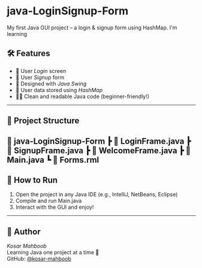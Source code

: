 # java-LoginSignup-Form
 My first Java GUI project – a login &amp; signup form using HashMap. I'm learning


## 🛠 Features


- 🔐 User *Login* screen  
- 📝 User *Signup* form  
- 🎨 Designed with *Java Swing*  
- 💾 User data stored using *HashMap*  
- 👩‍💻 Clean and readable Java code (beginner-friendly!)


---

## 📁 Project Structure
  📂 java-LoginSignup-Form
┣ 📄 LoginFrame.java
┣ 📄 SignupFrame.java
┣ 📄 WelcomeFrame.java
┣ 📄 Main.java
┗ 📄 Forms.rml 
---

## 🚀 How to Run

1. Open the project in any Java IDE (e.g., IntelliJ, NetBeans, Eclipse)  
2. Compile and run Main.java  
3. Interact with the GUI and enjoy!

---
## 💬 Author


*Kosar Mahboob*  
Learning Java one project at a time 💜  
GitHub: [@kosar-mahboob](https://github.com/kosar-mahboob)

